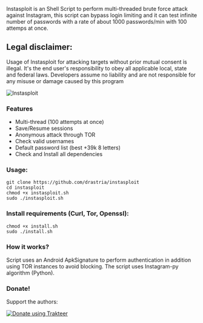 Instasploit is an Shell Script to perform multi-threaded brute force attack against Instagram, this script can bypass login limiting and it can test infinite number of passwords with a rate of about 1000 passwords/min with 100 attemps at once.

## Legal disclaimer:
Usage of Instasploit for attacking targets without prior mutual consent is illegal. It's the end user's responsibility to obey all applicable local, state and federal laws. Developers assume no liability and are not responsible for any misuse or damage caused by this program 

![Instasploit](https://github.com/user-attachments/assets/0fbc23f4-a8ca-42ee-bea9-d9aa48ade988)

### Features
- Multi-thread (100 attempts at once)
- Save/Resume sessions
- Anonymous attack through TOR
- Check valid usernames
- Default password list (best +39k 8 letters)
- Check and Install all dependencies

### Usage:
```
git clone https://github.com/drastria/instasploit
cd instasploit
chmod +x instasploit.sh
sudo ./instasploit.sh
```

### Install requirements (Curl, Tor, Openssl):

```
chmod +x install.sh
sudo ./install.sh
```

### How it works?

Script uses an Android ApkSignature to perform authentication in addition using TOR instances to avoid blocking. 
The script uses Instagram-py algorithm (Python).

### Donate!
Support the authors:

[![Donate using Trakteer](https://new.trakteer.id/_assets/v11/f005987b6b7970f1696c6a8e2306d192f63a03ae.png)](https://trakteer.id/drastria/gift)
